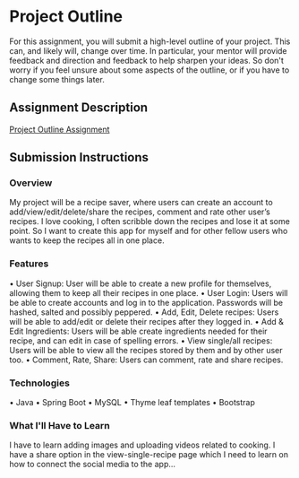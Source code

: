 # Project Outline
For this assignment, you will submit a high-level outline of your project. This can, and likely will, change over time. In particular, your mentor will provide feedback and direction and feedback to help sharpen your ideas. So don't worry if you feel unsure about some aspects of the outline, or if you have to change some things later.

## Assignment Description
[Project Outline Assignment](https://education.launchcode.org/liftoff/assignments/project-outline/)

## Submission Instructions

### Overview
My project will be a recipe saver, where users can create an account to add/view/edit/delete/share the recipes, 
comment and rate other user’s recipes. 
I love cooking, I often scribble down the recipes and lose it at some point. 
So I want to create this app for myself and for other fellow users who wants to keep the recipes all in one place.

### Features
•	User Signup: User will be able to create a new profile for themselves, allowing them to keep all their recipes in one place.
•	User Login: Users will be able to create accounts and log in to the application. Passwords will be hashed, salted and possibly peppered.
•	Add, Edit, Delete recipes: Users will be able to add/edit or delete their recipes after they logged in.
•	Add & Edit Ingredients: Users will be able create ingredients needed for their recipe, and can edit in case of spelling errors.
•	View single/all recipes: Users will be able to view all the recipes stored by them and by other user too.
•	Comment, Rate, Share: Users can comment, rate and share recipes.
### Technologies
•	Java
•	Spring Boot
•	MySQL
•	Thyme leaf templates
•	Bootstrap

### What I'll Have to Learn
I have to learn adding images and uploading videos related to cooking. 
I have a share option in the view-single-recipe page which I need to learn on 
how to connect the social media to the app…